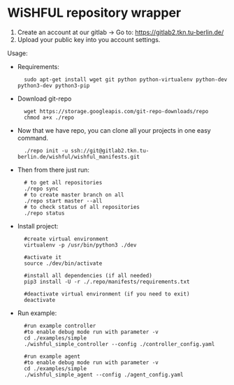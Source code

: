 WiSHFUL repository wrapper
==========================

1. Create an account at our gitlab -> Go to: https://gitlab2.tkn.tu-berlin.de/
2. Upload your public key into you account settings.

Usage:

- Requirements:

        sudo apt-get install wget git python python-virtualenv python-dev python3-dev python3-pip

- Download git-repo

        wget https://storage.googleapis.com/git-repo-downloads/repo
        chmod a+x ./repo

- Now that we have repo, you can clone all your projects in one easy command.

        ./repo init -u ssh://git@gitlab2.tkn.tu-berlin.de/wishful/wishful_manifests.git

- Then from there just run:

        # to get all repositories
        ./repo sync
        # to create master branch on all
        ./repo start master --all
        # to check status of all repositories
        ./repo status

- Install project:

        #create virtual environment
        virtualenv -p /usr/bin/python3 ./dev

        #activate it
        source ./dev/bin/activate

        #install all dependencies (if all needed)
        pip3 install -U -r ./.repo/manifests/requirements.txt

        #deactivate virtual environment (if you need to exit)
        deactivate

- Run example:

        #run example controller
        #to enable debug mode run with parameter -v
        cd ./examples/simple
        ./wishful_simple_controller --config ./controller_config.yaml

        #run example agent
        #to enable debug mode run with parameter -v
        cd ./examples/simple
        ./wishful_simple_agent --config ./agent_config.yaml
